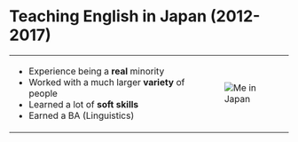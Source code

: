 # Teaching English in Japan (2012-2017)

|  |  |
|---|---|
| <ul><li>Experience being a <b>real</b> minority</li><li>Worked with a much larger <b>variety</b> of people</li><li>Learned a lot of <b>soft skills</b></li><li>Earned a BA (Linguistics)</li></ul> | ![Me in Japan](/japan.png) |
